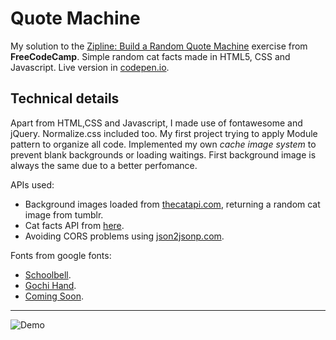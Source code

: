 # Quote Machine

My solution to the [Zipline: Build a Random Quote Machine](http://www.freecodecamp.com/challenges/zipline-build-a-random-quote-machine) exercise from **FreeCodeCamp**. Simple random cat facts made in HTML5, CSS and Javascript. Live version in [codepen.io](http://codepen.io/pouyio/pen/JYowMb).

## Technical details

Apart from HTML,CSS and Javascript, I made use of fontawesome and jQuery. Normalize.css included too. My first project trying to apply Module pattern to organize all code. Implemented my own *cache image system* to prevent blank backgrounds or loading waitings. First background image is always the same due to a better perfomance.

APIs used:
- Background images loaded from [thecatapi.com](http://exhibitionnest.com/cat), returning a random cat image from tumblr.
- Cat facts API from [here](http://catfacts-api.appspot.com).
- Avoiding CORS problems using [json2jsonp.com](https://json2jsonp.com).

Fonts from google fonts:
- [Schoolbell](https://www.google.com/fonts/specimen/Schoolbell).
- [Gochi Hand](https://www.google.com/fonts/specimen/Gochi+Hand).
- [Coming Soon](https://www.google.com/fonts/specimen/Coming+Soon).

---

![Demo](demo.gif)
